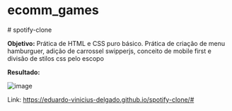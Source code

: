 ﻿# ecomm_games
﻿# spotify-clone

**Objetivo:** Prática de HTML e CSS puro básico. Prática de criação de menu hamburguer, adição de carrossel swipperjs, conceito de mobile first e divisão de stilos css pelo escopo

**Resultado:**

![image](https://github.com/eduardo-vinicius-delgado/ecomm_games/assets/98720392/749be0fb-046f-4f8c-8aac-85052bc10817)

Link: https://eduardo-vinicius-delgado.github.io/spotify-clone/#

